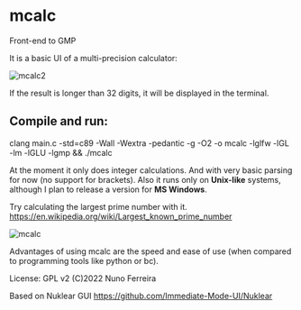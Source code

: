 # mcalc
Front-end to GMP

It is a basic UI of a multi-precision calculator:

![mcalc2](https://user-images.githubusercontent.com/19549703/164544763-2203bf6c-93d6-46bc-b4b7-7faf4f208e4d.png)

If the result is longer than 32 digits, it will be displayed in the terminal.



## Compile and run:
clang main.c -std=c89 -Wall -Wextra -pedantic -g -O2 -o mcalc -lglfw -lGL -lm -lGLU -lgmp && ./mcalc



At the moment it only does integer calculations. And with very basic parsing for now (no support for brackets).
Also it runs only on **Unix-like** systems, although I plan to release a version for **MS Windows**.

Try calculating the largest prime number with it. https://en.wikipedia.org/wiki/Largest_known_prime_number

![mcalc](https://user-images.githubusercontent.com/19549703/164498824-fc521903-d376-4a63-9a78-52ddb58988d2.png)

Advantages of using mcalc are the speed and ease of use (when compared to programming tools like python or bc).

License: GPL v2
(C)2022 Nuno Ferreira 

Based on Nuklear GUI 
https://github.com/Immediate-Mode-UI/Nuklear
